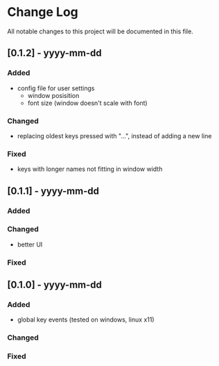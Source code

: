 
# Change Log
All notable changes to this project will be documented in this file.
 
## [0.1.2] - yyyy-mm-dd
 
### Added
- config file for user settings
    - window posisition
    - font size (window doesn't scale with font)

### Changed
- replacing oldest keys pressed with "...", instead of adding a new line

### Fixed
- keys with longer names not fitting in window width

## [0.1.1] - yyyy-mm-dd
 
### Added

### Changed
- better UI

### Fixed


## [0.1.0] - yyyy-mm-dd
 
### Added
- global key events (tested on windows, linux x11)

### Changed

### Fixed

